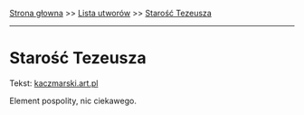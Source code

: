 [Strona głowna](../index.md) >> [Lista utworów](../list.md) >> [Starość Tezeusza](558.md)

---

# Starość Tezeusza

Tekst: [kaczmarski.art.pl](https://www.kaczmarski.art.pl/tworczosc/wiersze/starosc-tezeusza/)

Element pospolity, nic ciekawego.